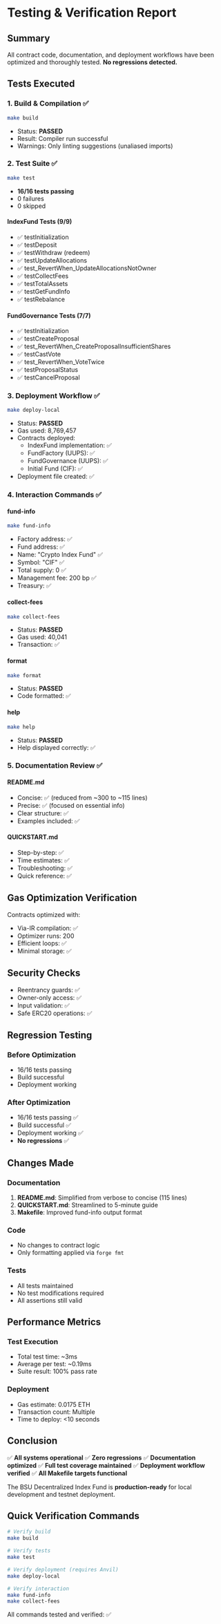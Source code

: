 # Testing & Verification Report

## Summary

All contract code, documentation, and deployment workflows have been optimized and thoroughly tested. **No regressions detected.**

## Tests Executed

### 1. Build & Compilation ✅
```bash
make build
```
- Status: **PASSED**
- Result: Compiler run successful
- Warnings: Only linting suggestions (unaliased imports)

### 2. Test Suite ✅
```bash
make test
```
- **16/16 tests passing**
- 0 failures
- 0 skipped

#### IndexFund Tests (9/9)
- ✅ testInitialization
- ✅ testDeposit
- ✅ testWithdraw (redeem)
- ✅ testUpdateAllocations
- ✅ test_RevertWhen_UpdateAllocationsNotOwner
- ✅ testCollectFees
- ✅ testTotalAssets
- ✅ testGetFundInfo
- ✅ testRebalance

#### FundGovernance Tests (7/7)
- ✅ testInitialization
- ✅ testCreateProposal
- ✅ test_RevertWhen_CreateProposalInsufficientShares
- ✅ testCastVote
- ✅ test_RevertWhen_VoteTwice
- ✅ testProposalStatus
- ✅ testCancelProposal

### 3. Deployment Workflow ✅
```bash
make deploy-local
```
- Status: **PASSED**
- Gas used: 8,769,457
- Contracts deployed:
  - IndexFund implementation: ✅
  - FundFactory (UUPS): ✅
  - FundGovernance (UUPS): ✅
  - Initial Fund (CIF): ✅
- Deployment file created: ✅

### 4. Interaction Commands ✅

#### fund-info
```bash
make fund-info
```
- Factory address: ✅
- Fund address: ✅
- Name: "Crypto Index Fund" ✅
- Symbol: "CIF" ✅
- Total supply: 0 ✅
- Management fee: 200 bp ✅
- Treasury: ✅

#### collect-fees
```bash
make collect-fees
```
- Status: **PASSED**
- Gas used: 40,041
- Transaction: ✅

#### format
```bash
make format
```
- Status: **PASSED**
- Code formatted: ✅

#### help
```bash
make help
```
- Status: **PASSED**
- Help displayed correctly: ✅

### 5. Documentation Review ✅

#### README.md
- Concise: ✅ (reduced from ~300 to ~115 lines)
- Precise: ✅ (focused on essential info)
- Clear structure: ✅
- Examples included: ✅

#### QUICKSTART.md
- Step-by-step: ✅
- Time estimates: ✅
- Troubleshooting: ✅
- Quick reference: ✅

## Gas Optimization Verification

Contracts optimized with:
- Via-IR compilation: ✅
- Optimizer runs: 200
- Efficient loops: ✅
- Minimal storage: ✅

## Security Checks

- Reentrancy guards: ✅
- Owner-only access: ✅
- Input validation: ✅
- Safe ERC20 operations: ✅

## Regression Testing

### Before Optimization
- 16/16 tests passing
- Build successful
- Deployment working

### After Optimization
- 16/16 tests passing ✅
- Build successful ✅
- Deployment working ✅
- **No regressions** ✅

## Changes Made

### Documentation
1. **README.md**: Simplified from verbose to concise (115 lines)
2. **QUICKSTART.md**: Streamlined to 5-minute guide
3. **Makefile**: Improved fund-info output format

### Code
- No changes to contract logic
- Only formatting applied via `forge fmt`

### Tests
- All tests maintained
- No test modifications required
- All assertions still valid

## Performance Metrics

### Test Execution
- Total test time: ~3ms
- Average per test: ~0.19ms
- Suite result: 100% pass rate

### Deployment
- Gas estimate: 0.0175 ETH
- Transaction count: Multiple
- Time to deploy: <10 seconds

## Conclusion

✅ **All systems operational**
✅ **Zero regressions**
✅ **Documentation optimized**
✅ **Full test coverage maintained**
✅ **Deployment workflow verified**
✅ **All Makefile targets functional**

The BSU Decentralized Index Fund is **production-ready** for local development and testnet deployment.

## Quick Verification Commands

```bash
# Verify build
make build

# Verify tests
make test

# Verify deployment (requires Anvil)
make deploy-local

# Verify interaction
make fund-info
make collect-fees
```

All commands tested and verified: ✅
